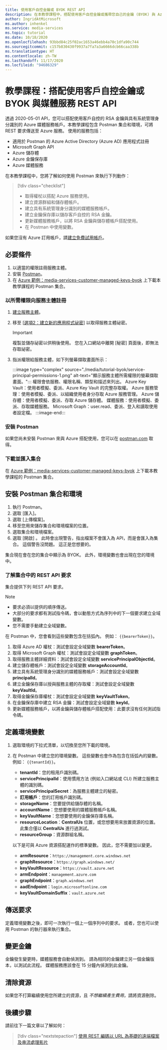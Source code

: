 ```yaml
---
title: 使用客戶自控金鑰或 BYOK REST API
description: 在本教學課程中，搭配使用客戶自控金鑰或攜帶您自己的金鑰 (BYOK) 與 Azure 媒體服務儲存體帳戶。
author: IngridAtMicrosoft
ms.author: inhenkel
ms.service: media-services
ms.topic: tutorial
ms.date: 10/18/2020
ms.openlocfilehash: 93bbd84c25f02ac1653a46ebb4a70c1dfa90c744
ms.sourcegitcommit: c157b830430f9937a7fa7a3a6666dcb66caa338b
ms.translationtype: HT
ms.contentlocale: zh-TW
ms.lasthandoff: 11/17/2020
ms.locfileid: "94686329"
---
```

# <a name="tutorial-use-customer-managed-keys-or-byok-with-media-services-rest-api"></a>教學課程：搭配使用客戶自控金鑰或 BYOK 與媒體服務 REST API

透過 2020-05-01 API，您可以搭配使用客戶自控的 RSA 金鑰與具有系統管理身分識別的 Azure 媒體服務帳戶。本教學課程包含 Postman 集合和環境，可將 REST 要求傳送至 Azure 服務。 使用的服務包括：

- 適用於 Postman 的 Azure Active Directory (Azure AD) 應用程式註冊
- Microsoft Graph API
- Azure 儲存體
- Azure 金鑰保存庫
- Azure 媒體服務

在本教學課程中，您將了解如何使用 Postman 來執行下列動作：

> [!div class="checklist"]
> - 取得權杖以搭配 Azure 服務使用。
> - 建立資源群組和儲存體帳戶。
> - 建立具有系統管理身分識別的媒體服務帳戶。
> - 建立金鑰保存庫以儲存客戶自控的 RSA 金鑰。
> - 更新媒體服務帳戶，以將 RSA 金鑰與儲存體帳戶搭配使用。
> - 在 Postman 中使用變數。

如果您沒有 Azure 訂用帳戶，請[建立免費試用帳戶](https://azure.microsoft.com/free/)。

## <a name="prerequisites"></a>必要條件

1. 以適當的權限註冊服務主體。
1. 安裝 [Postman](https://www.postman.com)。
1. 在 [Azure 範例：media-services-customer-managed-keys-byok](https://github.com/Azure-Samples/media-services-customer-managed-keys-byok) 上下載本教學課程的 Postman 集合。

### <a name="register-a-service-principal-with-the-needed-permissions"></a>以所需權限向服務主體註冊

1. [建立服務主體](https://docs.microsoft.com/azure/active-directory/develop/howto-create-service-principal-portal)。
1. 移至 [[選項2：建立新的應用程式祕密](https://docs.microsoft.com/azure/active-directory/develop/howto-create-service-principal-portal#authentication-two-options)] 以取得服務主體祕密。

   > [!IMPORTANT]
   >複製並儲存祕密以供稍後使用。 您在入口網站中離開 [秘密] 頁面後，即無法存取祕密。

1. 指派權限給服務主體，如下列螢幕擷取畫面所示：

   :::image type="complex" source="./media/tutorial-byok/service-principal-permissions-1.png" alt-text="顯示服務主體所需權限的螢幕擷取畫面。":::
   權限會依服務、權限名稱、類型和描述來列出。 Azure Key Vault：使用者模擬、委派、Azure Key Vault 的完整存取權。 Azure 服務管理：使用者模擬、委派、以組織使用者身分存取 Azure 服務管理。 Azure 儲存體：使用者模擬、委派、存取 Azure 儲存體。 媒體服務：使用者模擬、委派、存取媒體服務。 Microsoft Graph：user.read、委派、登入和讀取使用者設定檔。
   :::image-end:::

### <a name="install-postman"></a>安裝 Postman

如果您尚未安裝 Postman 來與 Azure 搭配使用，您可以在 [postman.com](https://www.postman.com/) 取得。

### <a name="download-and-import-the-collection"></a>下載並匯入集合

在 [Azure 範例：media-services-customer-managed-keys-byok](https://github.com/Azure-Samples/media-services-customer-managed-keys-byok) 上下載本教學課程的 Postman 集合。

## <a name="install-the-postman-collection-and-environment"></a>安裝 Postman 集合和環境

1. 執行 Postman。
1. 選取 [匯入]。
1. 選取 [上傳檔案]。
1. 移至您用來儲存集合和環境檔案的位置。
1. 選取集合和環境檔案。
1. 選取 [開啟]  。 此時會出現警告，指出檔案不會匯入為 API，而是會匯入為集合。 這個警告沒問題。 這正是您想要的。

集合現在會在您的集合中顯示為 BYOK。 此外，環境變數也會出現在您的環境中。

### <a name="understand-the-rest-api-requests-in-the-collection"></a>了解集合中的 REST API 要求

集合提供下列 REST API 要求。

> [!NOTE]
>
>- 要求必須以提供的順序傳送。
>- 大部分的要求都有測試指令碼，會以動態方式為序列中的下一個要求建立全域變數。
>- 您不需要手動建立全域變數。

在 Postman 中，您會看到這些變數包含在括弧內。 例如： `{{bearerToken}}`。

1. 取得 Azure AD 權杖：測試會設定全域變數 **bearerToken**。
2. 取得 Microsoft Graph 權杖：測試會設定全域變數 **graphToken**。
3. 取得服務主體詳細資料：測試會設定全域變數 **servicePrincipalObjectId**。
4. 建立儲存體帳戶：測試會設定全域變數 **storageAccountId**。
5. 建立具有系統管理身分識別的媒體服務帳戶：測試會設定全域變數 **principalId**。
6. 建立金鑰保存庫以授與服務主體的存取權：測試會設定全域變數 **keyVaultId**。
7. 取得金鑰保存庫權杖：測試會設定全域變數 **keyVaultToken**。
8. 在金鑰保存庫中建立 RSA 金鑰：測試會設定全域變數 **keyId**。
9. 更新媒體服務帳戶，以將金鑰與儲存體帳戶搭配使用：此要求沒有任何測試指令碼。

## <a name="define-environment-variables"></a>定義環境變數

1. 選取環境的下拉式清單，以切換至您所下載的環境。
1. 在 Postman 中建立您的環境變數。 這些變數也會作為包含在括弧內的變數。 例如： `{{tenantId}}`。

    - **tenantId**：您的租用戶識別碼。
    - **servicePrincipalId**：使用慣用方法 (例如入口網站或 CLI) 所建立服務主體的識別碼。
    - **servicePrincipalSecret**：為服務主體建立的秘密。
    - **訂用帳戶**：您的訂用帳戶識別碼。
    - **storageName**：您要提供給儲存體的名稱。
    - **accountName**：您想要使用的媒體服務帳戶名稱。
    - **keyVaultName**：您想要使用的金鑰保存庫名稱。
    - **resourceLocation**：**CentralUs** 位置，或您想要用來放置資源的位置。 此集合僅以 **CentralUs** 進行過測試。
    - **resourceGroup**：資源群組名稱。

    以下是可與 Azure 資源搭配運作的標準變數。 因此，您不需要加以變更。

    - **armResource**：`https://management.core.windows.net`
    - **graphResource**：`https://graph.windows.net/`
    - **keyVaultResource**：`https://vault.azure.net`
    - **armEndpoint**：`management.azure.com`
    - **graphEndpoint**：`graph.windows.net`
    - **aadEndpoint**：`login.microsoftonline.com`
    - **keyVaultDomainSuffix**：`vault.azure.net`

## <a name="send-the-requests"></a>傳送要求

定義環境變數之後，即可一次執行一個上一個序列中的要求。 或者，您也可以使用 Postman 的執行器來執行集合。

## <a name="change-the-key"></a>變更金鑰

金鑰發生變更時，媒體服務會自動偵測到。 請為相同的金鑰建立另一個金鑰版本，以測試此流程。 媒體服務應該會在 15 分鐘內偵測到此金鑰。

## <a name="clean-up-resources"></a>清除資源

如果您不打算繼續使用您所建立的資源，且 *不想繼續產生費用*，請將資源刪除。

## <a name="next-steps"></a>後續步驟

請前往下一篇文章以了解如何：
> [!div class="nextstepaction"]
> [使用 REST 編碼以 URL 為基礎的遠端檔案及串流處理影片](stream-files-tutorial-with-rest.md)
